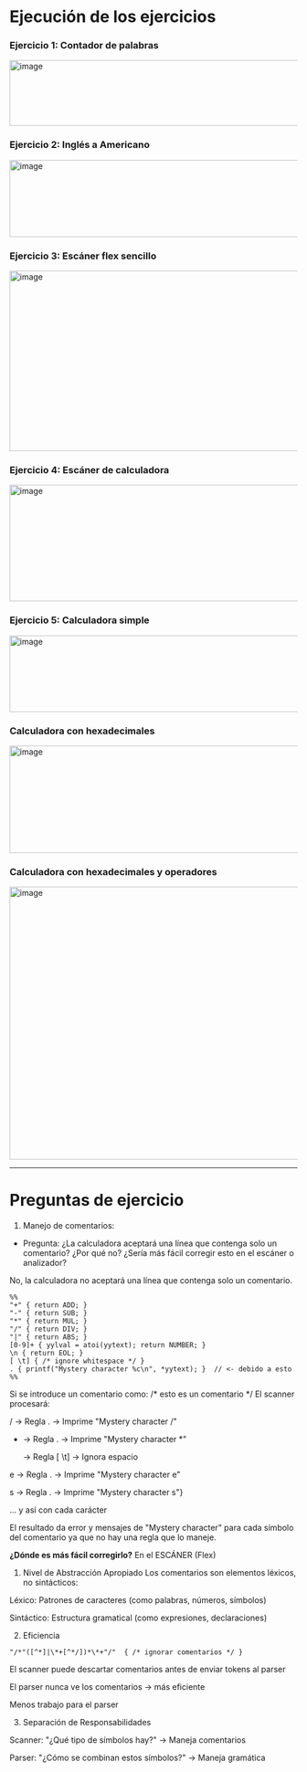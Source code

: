 # Ejecución de los ejercicios

### Ejercicio 1: Contador de palabras

<img width="584" height="115" alt="image" src="https://github.com/user-attachments/assets/47638622-df62-41ef-8b30-969d1fabcea7" />

### Ejercicio 2: Inglés a Americano

<img width="592" height="135" alt="image" src="https://github.com/user-attachments/assets/e915f631-5855-464a-97c6-554cb4e6c790" />

### Ejercicio 3: Escáner flex sencillo

<img width="591" height="316" alt="image" src="https://github.com/user-attachments/assets/6521b0bd-f001-47b3-91b9-e37bbab9a21c" />

### Ejercicio 4: Escáner de calculadora

<img width="592" height="204" alt="image" src="https://github.com/user-attachments/assets/47059465-84e5-4ee1-8b78-1f2416ce7e40" />

### Ejercicio 5: Calculadora simple

<img width="742" height="134" alt="image" src="https://github.com/user-attachments/assets/b24c8eaa-5669-4ab0-b3b7-e5756504ac7a" />

### Calculadora con hexadecimales

<img width="729" height="188" alt="image" src="https://github.com/user-attachments/assets/6c8add6d-be77-42d5-a888-3f7dceec960c" />

### Calculadora con hexadecimales y operadores

<img width="729" height="478" alt="image" src="https://github.com/user-attachments/assets/cdbf5824-ff19-484b-9af1-ebe52248cae2" />


---
# Preguntas de ejercicio

1. Manejo de comentarios:

- Pregunta: ¿La calculadora aceptará una línea que contenga solo un comentario? ¿Por qué no? ¿Sería más fácil corregir esto en el escáner o analizador?

No, la calculadora no aceptará una línea que contenga solo un comentario.

```
%%
"+" { return ADD; }
"-" { return SUB; }
"*" { return MUL; }
"/" { return DIV; }
"|" { return ABS; }
[0-9]+ { yylval = atoi(yytext); return NUMBER; }
\n { return EOL; }
[ \t] { /* ignore whitespace */ }
. { printf("Mystery character %c\n", *yytext); }  // <- debido a esto
%%

```

Si se introduce un comentario como: /* esto es un comentario */
El scanner procesará:

/ → Regla . → Imprime "Mystery character /"

* → Regla . → Imprime "Mystery character *"

  → Regla [ \t] → Ignora espacio

e → Regla . → Imprime "Mystery character e"

s → Regla . → Imprime "Mystery character s"}

... y así con cada carácter

El resultado da error y mensajes de "Mystery character" para cada símbolo del comentario ya que no hay una regla que lo maneje.

**¿Dónde es más fácil corregirlo?**
En el ESCÁNER (Flex)
1. Nivel de Abstracción Apropiado
Los comentarios son elementos léxicos, no sintácticos:

Léxico: Patrones de caracteres (como palabras, números, símbolos)

Sintáctico: Estructura gramatical (como expresiones, declaraciones)

2. Eficiencia

```
"/*"([^*]|\*+[^*/])*\*+"/"  { /* ignorar comentarios */ }

```

El scanner puede descartar comentarios antes de enviar tokens al parser

El parser nunca ve los comentarios → más eficiente

Menos trabajo para el parser

3. Separación de Responsabilidades

Scanner: "¿Qué tipo de símbolos hay?" → Maneja comentarios

Parser: "¿Cómo se combinan estos símbolos?" → Maneja gramática
